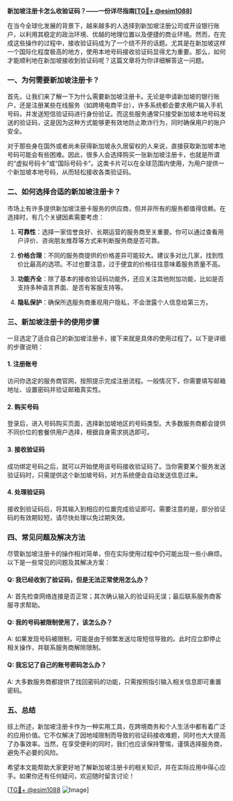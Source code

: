 **新加坡注册卡怎么收验证码？——一份详尽指南[[TG💪+ @esim1088](https://t.me/s/esim1088)]**

在当今全球化发展的背景下，越来越多的人选择到新加坡注册公司或开设银行账户，以利用其稳定的政治环境、优越的地理位置以及便捷的商业环境。然而，在完成这些操作的过程中，接收验证码成为了一个绕不开的话题。尤其是在新加坡这样一个国际化程度极高的地方，使用本地号码接收验证码显得尤为重要。那么，如何才能顺利地在新加坡接收到验证码呢？这篇文章将为你详细解答这一问题。

### 一、为何需要新加坡注册卡？

首先，让我们来了解一下为什么需要新加坡注册卡。无论是申请新加坡的银行账户，还是注册某些在线服务（如跨境电商平台），许多系统都会要求用户输入手机号码，并发送短信验证码进行身份验证。而这些服务通常只接受新加坡本地号码发送的验证码，这是因为这种方式能够更有效地防止欺诈行为，同时确保用户的账户安全。

对于那些身在国外或者尚未获得新加坡永久居留权的人来说，直接获取新加坡本地号码可能会有些困难。因此，很多人会选择购买一张新加坡注册卡，也就是所谓的“虚拟号码卡”或“国际号码卡”。这类卡片可以在全球范围内使用，为用户提供一个新加坡本地号码，从而轻松接收各类验证码。

### 二、如何选择合适的新加坡注册卡？

市场上有许多提供新加坡注册卡服务的供应商，但并非所有的服务都值得信赖。在选择时，有几个关键因素需要考虑：

1. **可靠性**：选择一家信誉良好、长期运营的服务商至关重要。你可以通过查看用户评价、咨询朋友推荐等方式来判断服务商是否可靠。
   
2. **价格合理**：不同的服务商提供的价格差异可能较大。建议多对比几家，找到性价比最高的选项。不过也要注意，过于便宜的价格往往意味着服务质量不高。

3. **功能齐全**：除了基本的接收验证码功能外，还应关注其他附加功能，比如是否支持多种语言界面、是否有客服支持等。

4. **隐私保护**：确保所选服务商重视用户隐私，不会泄露个人信息给第三方。

### 三、新加坡注册卡的使用步骤

一旦选定了适合自己的新加坡注册卡，接下来就是具体的使用过程了。以下是详细的步骤说明：

#### 1. 注册账号
访问你选定的服务商官网，按照提示完成注册流程。一般情况下，你需要填写邮箱地址、设置密码并验证邮箱真实性。

#### 2. 购买号码
登录后，进入号码购买页面，选择新加坡地区的号码类型。大多数服务商都会提供不同价位的套餐供用户选择，根据自身需求挑选即可。

#### 3. 接收验证码
成功绑定号码之后，就可以开始使用该号码接收验证码了。当你需要某个服务发送验证码时，只需提供这个新加坡号码，对方系统便会自动发送信息过来。

#### 4. 处理验证码
接收到验证码后，将其输入到相应的位置完成验证即可。需要注意的是，部分验证码的有效期较短，请尽快处理以免过期失效。

### 四、常见问题及解决方法

尽管新加坡注册卡的操作相对简单，但在实际使用过程中仍可能出现一些小麻烦。以下是一些常见的问题及其解决方案：

#### Q: 我已经收到了验证码，但是无法正常使用怎么办？
A: 首先检查网络连接是否正常；其次确认输入的验证码无误；最后联系服务商客服寻求帮助。

#### Q: 我的号码被限制使用了，该怎么办？
A: 如果发现号码被限制，可能是由于频繁发送垃圾短信导致的。此时应立即停止相关操作，并联系服务商解除限制。

#### Q: 我忘记了自己的账号密码怎么办？
A: 大多数服务商都提供了找回密码的功能，只需按照指引输入相关信息即可重置密码。

### 五、总结

综上所述，新加坡注册卡作为一种实用工具，在跨境商务和个人生活中都有着广泛的应用价值。它不仅解决了因地域限制而导致的验证码接收难题，同时也大大提高了办事效率。当然，在享受便利的同时，我们也应该保持警惕，谨慎选择服务商，避免不必要的风险。

希望本文能帮助大家更好地了解新加坡注册卡的相关知识，并在实际应用中得心应手。如果你还有任何疑问，欢迎随时留言讨论！

[[TG💪+ @esim1088](https://t.me/s/esim1088) ![Image](https://i.postimg.cc/4NQfJmqS/Snipaste-2025-05-13-00-14-12.png)]